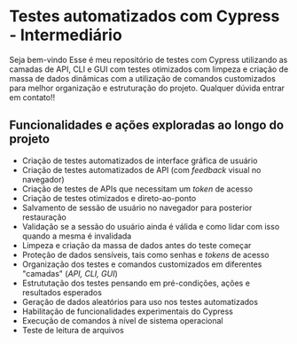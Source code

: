 # Testes automatizados com Cypress - Intermediário
Seja bem-vindo
Esse é meu repositório de testes com Cypress utilizando as camadas de API, CLI e GUI com testes otimizados com limpeza e criação de massa de dados dinâmicas com a utilização de comandos customizados para melhor organização e estruturação do projeto.
Qualquer dúvida entrar em contato!!

## Funcionalidades e ações exploradas ao longo do projeto

- Criação de testes automatizados de interface gráfica de usuário
- Criação de testes automatizados de API (com _feedback_ visual no navegador)
- Criação de testes de APIs que necessitam um _token_ de acesso
- Criação de testes otimizados e direto-ao-ponto
- Salvamento de sessão de usuário no navegador para posterior restauração
- Validação se a sessão do usuário ainda é válida e como lidar com isso quando a mesma é invalidada
- Limpeza e criação da massa de dados antes do teste começar
- Proteção de dados sensíveis, tais como senhas e _tokens_ de acesso
- Organização dos testes e comandos customizados em diferentes "camadas" (_API, CLI, GUI_)
- Estrututação dos testes pensando em pré-condições, ações e resultados esperados
- Geração de dados aleatórios para uso nos testes automatizados
- Habilitação de funcionalidades experimentais do Cypress
- Execução de comandos à nível de sistema operacional
- Teste de leitura de arquivos

